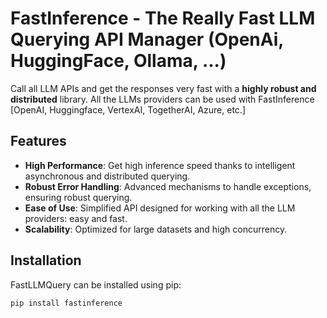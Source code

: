 # FastInference - The Really Fast LLM Querying API Manager (OpenAi, HuggingFace, Ollama, ...)

Call all LLM APIs and get the responses very fast with a **highly robust and distributed** library.
All the LLMs providers can be used with FastInference  [OpenAI, Huggingface, VertexAI, TogetherAI, Azure, etc.]

## Features

- **High Performance**: Get high inference speed thanks to intelligent asynchronous and distributed querying.
- **Robust Error Handling**: Advanced mechanisms to handle exceptions, ensuring robust querying.
- **Ease of Use**: Simplified API designed for working with all the LLM providers: easy and fast.
- **Scalability**: Optimized for large datasets and high concurrency.

## Installation

FastLLMQuery can be installed using pip:

```bash
pip install fastinference

